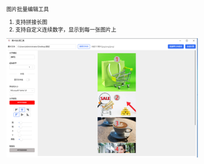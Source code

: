 图片批量编辑工具

1. 支持拼接长图
2. 支持自定义连续数字，显示到每一张图片上


![image](https://github.com/zhou-yucheng/PicTools/blob/master/images/001.png)
